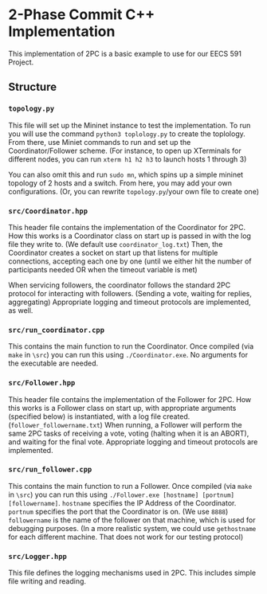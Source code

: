 # 2-Phase Commit C++ Implementation
This implementation of 2PC is a basic example to use for our EECS 591 Project. 

## Structure

### `topology.py`
This file will set up the Mininet instance to test the implementation. To run you will use the command `python3 toplology.py` to create the toplology. From there, use Miniet commands to run and set up the Coordinator/Follower scheme. (For instance, to open up XTerminals for different nodes, you can run `xterm h1 h2 h3` to launch hosts 1 through 3)

You can also omit this and run `sudo mn`, which spins up a simple mininet topology of 2 hosts and a switch. From here, you may add your own configurations. (Or, you can rewrite `topology.py`/your own file to create one)

### `src/Coordinator.hpp`
This header file contains the implementation of the Coordinator for 2PC. How this works is a Coordinator class on start up is passed in with the log file they write to. (We default use `coordinator_log.txt`) Then, the Coordinator creates a socket on start up that listens for multiple connections, accepting each one by one (until we either hit the number of participants needed OR when the timeout variable is met)

When servicing followers, the coordinator follows the standard 2PC protocol for interacting with followers. (Sending a vote, waiting for replies, aggregating) Appropriate logging and timeout protocols are implemented, as well.

### `src/run_coordinator.cpp`
This contains the main function to run the Coordinator. Once compiled (via `make` in `\src`) you can run this using `./Coordinator.exe`. No arguments for the executable are needed.

### `src/Follower.hpp`
This header file contains the implementation of the Follower for 2PC. How this works is a Follower class on start up, with appropriate arguments (specified below) is instantiated, with a log file created. (`follower_followername.txt`)
When running, a Follower will perform the same 2PC tasks of receiving a vote, voting (halting when it is an ABORT), and waiting for the final vote. Appropriate logging and timeout protocols are implemented.

### `src/run_follower.cpp`
This contains the main function to run a Follower. Once compiled (via `make` in `\src`) you can run this using `./Follower.exe [hostname] [portnum] [followername]`. `hostname` specifies the IP Address of the Coordinator. `portnum` specifies the port that the Coordinator is on. (We use `8888`) `followername` is the name of the follower on that machine, which is used for debugging purposes. (In a more realistic system, we could use `gethostname` for each different machine. That does not work for our testing protocol)

### `src/Logger.hpp`
This file defines the logging mechanisms used in 2PC. This includes simple file writing and reading.
